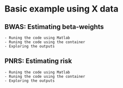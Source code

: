 # Basic example using X data



## BWAS: Estimating beta-weights
    - Runing the code using Matlab
    - Runing the code using the container
    - Exploring the outputs

## PNRS: Estimating risk
    - Runing the code using Matlab
    - Runing the code using the container
    - Exploring the outputs
